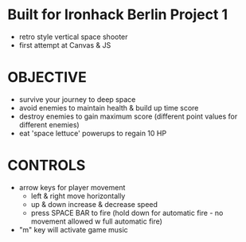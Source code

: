 # Built for Ironhack Berlin Project 1
- retro style vertical space shooter
- first attempt at Canvas & JS

# OBJECTIVE
- survive your journey to deep space
- avoid enemies to maintain health & build up time score
- destroy enemies to gain maximum score (different point values for different enemies)
- eat 'space lettuce' powerups to regain 10 HP

# CONTROLS
- arrow keys for player movement
  - left & right move horizontally
  - up & down increase & decrease speed
  - press SPACE BAR to fire (hold down for automatic fire - no movement allowed w full automatic fire) 
- "m" key will activate game music
